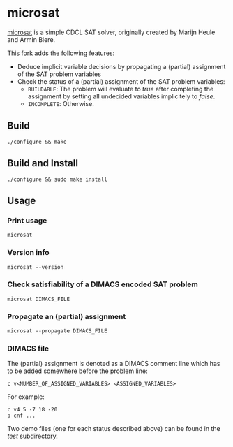 # microsat
[microsat](https://github.com/marijnheule/microsat) is a simple CDCL SAT solver, originally created by Marijn Heule and Armin Biere.

This fork adds the following features:
* Deduce implicit variable decisions by propagating a (partial) assignment of the SAT problem variables
* Check the status of a (partial) assignment of the SAT problem variables:
	* `BUILDABLE`: The problem will evaluate to *true* after completing the assignment by setting all undecided variables implicitely to *false*.
	* `INCOMPLETE`: Otherwise.

## Build
	./configure && make

## Build and Install
	./configure && sudo make install

## Usage
### Print usage
	microsat

### Version info
	microsat --version

### Check satisfiability of a DIMACS encoded SAT problem
	microsat DIMACS_FILE

### Propagate an (partial) assignment
	microsat --propagate DIMACS_FILE

### DIMACS file
The (partial) assignment is denoted as a DIMACS comment line which has to be added somewhere before the problem line:

	c v<NUMBER_OF_ASSIGNED_VARIABLES> <ASSIGNED_VARIABLES>
	
For example:

	c v4 5 -7 18 -20
	p cnf ...

Two demo files (one for each status described above) can be found in the *test* subdirectory.
